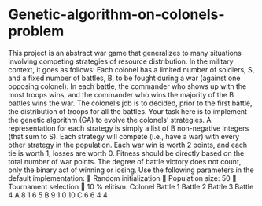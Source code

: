 # Genetic-algorithm-on-colonels-problem
This project is an abstract war game that generalizes to many situations involving competing strategies of resource distribution. In the military context, it goes as follows:
Each colonel has a limited number of soldiers, S, and a fixed number of battles, B, to be fought during a war (against one opposing colonel). In each battle, the commander who shows up with the most troops wins, and the commander who wins the majority of the B battles wins the war. The colonel’s job is to decided, prior to the first battle, the distribution of troops for all the battles.
Your task here is to implement the genetic algorithm (GA) to evolve the colonels’ strategies.
A representation for each strategy is simply a list of B non-negative integers (that sum to S).
Each strategy will compete (i.e., have a war) with every other strategy in the population. Each war win is worth 2 points, and each tie is worth 1; losses are worth 0. Fitness should be directly based on the total number of war points. The degree of battle victory does not count, only the binary act of winning or losing.
Use the following parameters in the default implementation:
 Random initialization
 Population size: 50
 Tournament selection
 10 % elitism.
Colonel
Battle 1
Battle 2
Battle 3
Battle 4
A
8
1
6
5
B
9
1
0
10
C
6
6
4
4
